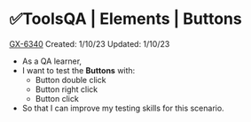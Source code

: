 # ✅ToolsQA | Elements | Buttons

[GX-6340](https://upexgalaxy6.atlassian.net/browse/GX-6340) Created: 1/10/23 Updated: 1/10/23

*   As a QA learner,
*   I want to test the **Buttons** with:
    *   Button double click
    *   Button right click
    *   Button click
*   So that I can improve my testing skills for this scenario.